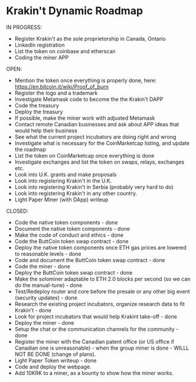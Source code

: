 # Krakin't Dynamic Roadmap

IN PROGRESS:
- Register Krakin't as the sole proprietorship in Canada, Ontario
- LinkedIn registration
- List the token on coinbase and etherscan
- Coding the miner APP

OPEN:
- Mention the token once everything is properly done, here: https://en.bitcoin.it/wiki/Proof_of_burn
- Register the logo and a trademark
- Investigate Metamask code to become the the Krakin't DAPP
- Code the treasury
- Deploy the treasury
- If possible, make the miner work with adjusted Metamask
- Contact remote Canadian businesses and ask about APP ideas that would help their business
- See what the current project incubators are doing right and wrong
- Investigate what is necessary for the CoinMarketcap listing, and update the roadmap
- List the token on CoinMarketcap once everything is done
- Investigate exchanges and list the token on swaps, relays, exchanges etc.
- Look into U.K. grants and make proposals
- Look into registering Krakin't in the U.K.
- Look into registering Krakin't in Serbia (probably very hard to do)
- Look into registering Krakin't in any other country.
- Light Paper Miner (with DApp) writeup


CLOSED:
- Code the native token components - done
- Document the native token components - done
- Make the code of conduct and ethics - done
- Code the ButtCoin token swap contract - done
- Deploy the native token components once ETH gas prices are lowered to reasonable levels - done
- Code and document the ButtCoin token swap contract - done
- Code the miner - done
- Deploy the ButtCoin token swap contract - done
- Make the solominer adaptable to ETH 2.0 blocks per second (so we can do the manual-tune) - done
- Test/Redeploy router and core before the presale or any other big event (security updates) - done
- Research the existing project incubators, organize research data to fit Krakin't - done
- Look for project incubators that would help Krakint take-off - done
- Deploy the miner - done
- Setup the chat or the communication channels for the community - done
- Register the miner with the Canadian patent office (or US office if Canadian one is unreasonable) - when the group miner is done - WILLL NOT BE DONE (change of plans).
- Light Paper Token writeup - done
- Code and deploy the webpage.
- Add 10KRK to a miner, as a bounty to show how the miner works. 

